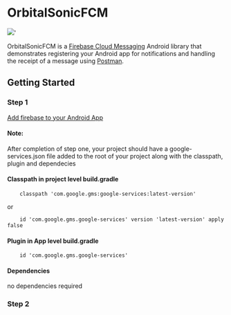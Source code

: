 # OrbitalSonicFCM
[![](https://jitpack.io/v/orbitalsonic/OrbitalSonicFCM.svg)](https://jitpack.io/#orbitalsonic/OrbitalSonicFCM)'

OrbitalSonicFCM is a [Firebase Cloud Messaging](https://firebase.google.com/docs/cloud-messaging) Android library that demonstrates registering your Android app for notifications and handling the receipt of a message using [Postman](https://www.postman.com/).

## Getting Started

### Step 1

[Add firebase to your Android App](https://firebase.google.com/docs/android/setup)

#### Note: 
After completion of step one, your project should have a google-services.json file added to the root of your project along with the classpath, plugin and dependecies

#### Classpath in project level build.gradle
```
    classpath 'com.google.gms:google-services:latest-version'
```
or
```
    id 'com.google.gms.google-services' version 'latest-version' apply false
```
    
#### Plugin in App level build.gradle
```
    id 'com.google.gms.google-services'
```
#### Dependencies
no dependencies required

### Step 2


